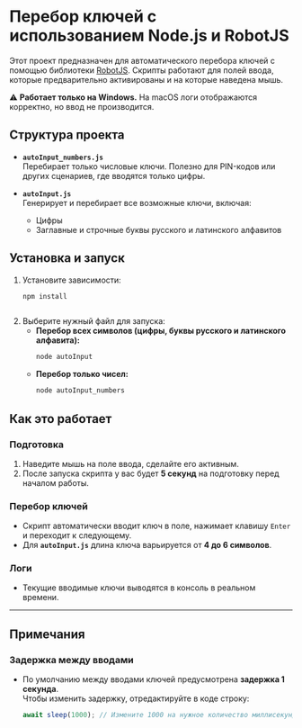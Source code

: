 # Перебор ключей с использованием Node.js и RobotJS

Этот проект предназначен для автоматического перебора ключей с помощью библиотеки [RobotJS](https://robotjs.io/). Скрипты работают для полей ввода, которые предварительно активированы и на которые наведена мышь. 

⚠️ **Работает только на Windows.** На macOS логи отображаются корректно, но ввод не производится.

## Структура проекта

- **`autoInput_numbers.js`**  
  Перебирает только числовые ключи. Полезно для PIN-кодов или других сценариев, где вводятся только цифры.

- **`autoInput.js`**  
  Генерирует и перебирает все возможные ключи, включая:
  - Цифры
  - Заглавные и строчные буквы русского и латинского алфавитов

## Установка и запуск

1. Установите зависимости:
   ```bash
   npm install



2. Выберите нужный файл для запуска:
   - **Перебор всех символов (цифры, буквы русского и латинского алфавита):**
     ```bash
     node autoInput
     ```
   - **Перебор только чисел:**
     ```bash
     node autoInput_numbers
     ```

## Как это работает

### Подготовка
1. Наведите мышь на поле ввода, сделайте его активным.
2. После запуска скрипта у вас будет **5 секунд** на подготовку перед началом работы.

### Перебор ключей
- Скрипт автоматически вводит ключ в поле, нажимает клавишу `Enter` и переходит к следующему.
- Для **`autoInput.js`** длина ключа варьируется от **4 до 6 символов**.

### Логи
- Текущие вводимые ключи выводятся в консоль в реальном времени.

---

## Примечания

### Задержка между вводами
- По умолчанию между вводами ключей предусмотрена **задержка 1 секунда**.  
  Чтобы изменить задержку, отредактируйте в коде строку:
  ```javascript
  await sleep(1000); // Измените 1000 на нужное количество миллисекунд